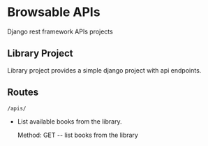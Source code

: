 # Browsable APIs

Django rest framework APIs projects

## Library Project

Library project provides a simple django project with api endpoints.

## Routes

``
  /apis/
``

- List available books from the library.

  Method: GET -- list books from the library
